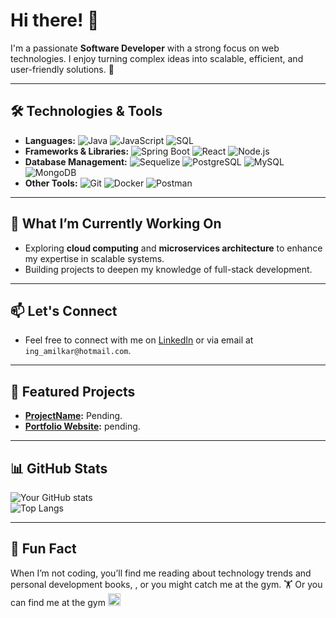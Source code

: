 # Hi there! 👋

I'm a passionate **Software Developer** with a strong focus on web technologies. I enjoy turning complex ideas into scalable, efficient, and user-friendly solutions. 🚀

---

## 🛠️ Technologies & Tools

- **Languages:** ![Java](https://img.shields.io/badge/Java-%23ED8B00.svg?style=flat&logo=java&logoColor=white) ![JavaScript](https://img.shields.io/badge/JavaScript-%23323330.svg?style=flat&logo=javascript&logoColor=%23F7DF1E) ![SQL](https://img.shields.io/badge/SQL-%23000000.svg?style=flat&logo=microsoft-sql-server&logoColor=white)  
- **Frameworks & Libraries:** ![Spring Boot](https://img.shields.io/badge/Spring%20Boot-%236DB33F.svg?style=flat&logo=spring-boot&logoColor=white) ![React](https://img.shields.io/badge/React-%2320232a.svg?style=flat&logo=react&logoColor=%2361DAFB) ![Node.js](https://img.shields.io/badge/Node.js-%23339933.svg?style=flat&logo=node.js&logoColor=white)  
- **Database Management:** ![Sequelize](https://img.shields.io/badge/Sequelize-%23696cff.svg?style=flat&logo=sequelize&logoColor=white) ![PostgreSQL](https://img.shields.io/badge/PostgreSQL-%23316192.svg?style=flat&logo=postgresql&logoColor=white) ![MySQL](https://img.shields.io/badge/MySQL-%2300f.svg?style=flat&logo=mysql&logoColor=white) ![MongoDB](https://img.shields.io/badge/MongoDB-%234ea94b.svg?style=flat&logo=mongodb&logoColor=white) 
- **Other Tools:** ![Git](https://img.shields.io/badge/Git-%23F05033.svg?style=flat&logo=git&logoColor=white) ![Docker](https://img.shields.io/badge/Docker-%232496ED.svg?style=flat&logo=docker&logoColor=white) ![Postman](https://img.shields.io/badge/Postman-%23FF6C37.svg?style=flat&logo=postman&logoColor=white)

---

## 🌱 What I’m Currently Working On

- Exploring **cloud computing** and **microservices architecture** to enhance my expertise in scalable systems.  
- Building projects to deepen my knowledge of full-stack development.  

---

## 📫 Let's Connect


- Feel free to connect with me on [LinkedIn](https://www.linkedin.com/in/amilcar-ibarra-cuadrado-221b98115)
 or via email at `ing_amilkar@hotmail.com`.

---

## 🚀 Featured Projects

- **[ProjectName](#):** Pending.  
- **[Portfolio Website](#):** pending.  

---

## 📊 GitHub Stats

![Your GitHub stats](https://github-readme-stats.vercel.app/api?username=Andres0210&show_icons=true&theme=radical)  
![Top Langs](https://github-readme-stats.vercel.app/api/top-langs/?username=Andres0210&layout=compact&theme=radical)

---

## 🌟 Fun Fact

When I’m not coding, you’ll find me reading about technology trends and personal development books, , or you might catch me at the gym. 🏋️
Or you can find me at the gym <img src="https://example.com/gym-icon.svg" alt="Gym Icon" width="20"/>



